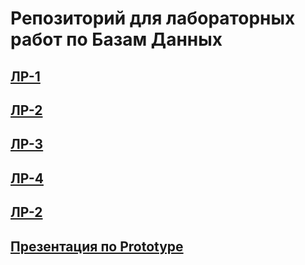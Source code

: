 # Репозиторий для лабораторных работ по Базам Данных
## [ЛР-1](https://github.com/A1adriel/Data-base/blob/main/ЛР-1.pdf)
## [ЛР-2](https://github.com/A1adriel/Data-base/blob/main/ЛР-2.pdf)
## [ЛР-3](https://docs.google.com/document/d/1VfGrpZC6JYgxsow1z184oWad7plADMTAB0TiuC0hXWI/edit?tab=t.0)
## [ЛР-4](https://docs.google.com/document/d/1a_a5ZcqDROhJX44X5tLtIUidMHnhcly6xfTo2prMeIo/edit?tab=t.0)
## [ЛР-2](https://github.com/A1adriel/Data-base/tree/main/ЛР-5)
## [Презентация по Prototype](https://github.com/A1adriel/Data-base/blob/main/Паттерн%20Prototype.pptx)
